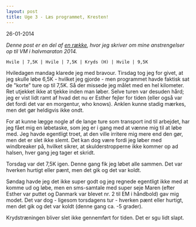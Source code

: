 ```yaml
---
layout: post
title: Uge 3 - Læs programmet, Kresten!
---
```

26-01-2014


*Denne post er en del af [en række](/halfmarathon2014.html), hvor jeg skriver om mine anstrengelser op til VM i halvmaraton 2014.*

    Hvile | 7,5K | Hvile | 7,5K | Kryds (H) | Hvile | 9,5K

Hviledagen mandag klarede jeg med bravour. Tirsdag tog jeg for givet, at jeg skulle løbe 6,5K - hvilket jeg gjorde - men programmet havde faktisk sat de "korte" ture op til 7,5K. Så der missede jeg målet med en hel kilometer. Ret utjekket ikke at tjekke inden man løber. Selve turen var desuden hård; jeg er vist lidt ramt af hvad det nu er Esther fejler for tiden (eller også var det fordi det var en morgentur, who knows). Anklen kunne stadig mærkes, men det gør heldigvis ikke ondt.

For at kunne lægge nogle af de lange ture som transport ind til arbejdet, har jeg fået mig en løbetaske, som jeg er i gang med at vænne mig til at løbe med. Jeg havde egentligt troet, at den ville irritere mig mere end den gør, men det er slet ikke slemt. Det kan dog være fordi jeg løber med windbreaker på, hvilket sikrer, at skulderstropperne ikke kommer op ad halsen, hver gang jeg tager et skridt.  

Torsdag var det 7,5K igen. Denne gang fik jeg løbet alle sammen. Det var hverken hurtigt eller pænt, men det gik og det var koldt.

Søndag havde jeg det ikke super godt og jeg regnede egentligt ikke med at komme ud og løbe, men en sms-samtale med super seje Maren (efter Esther var puttet og Danmark var blevet nr. 2 til EM i håndbold) gav mig modet. Det var dog - ligesom torsdagens tur - hverken pænt eller hurtigt, men det gik og det var koldt (denne gang ca. -5 grader).

Krydstræningen bliver slet ikke gennemført for tiden. Det er sgu lidt slapt.
